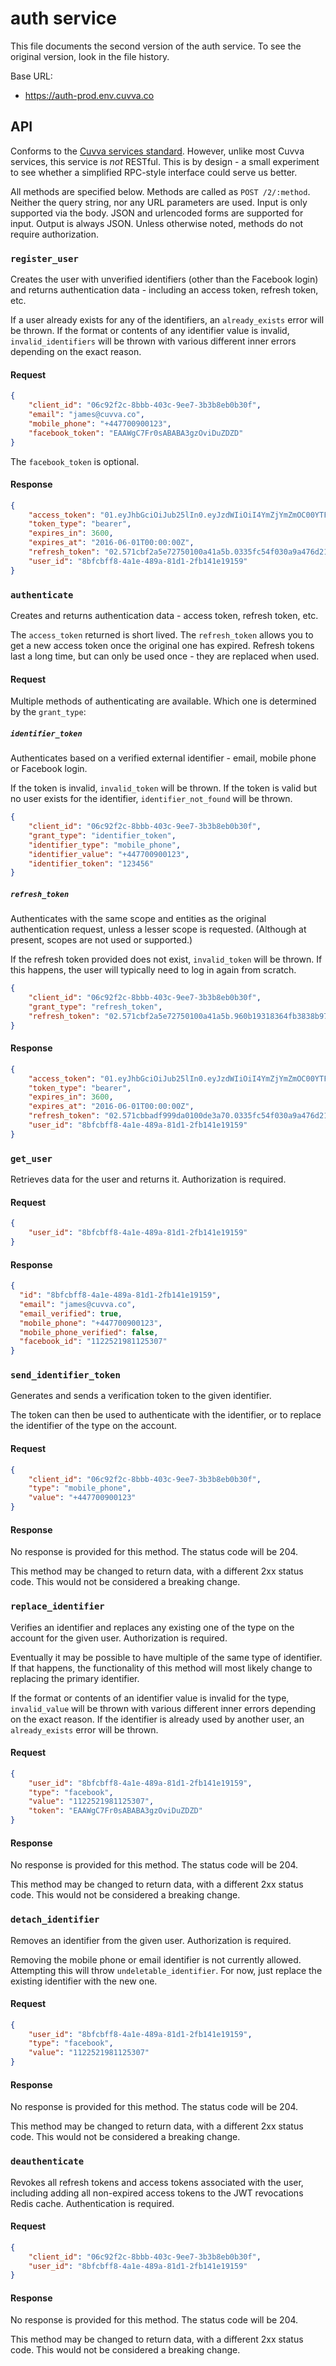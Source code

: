 # auth service

This file documents the second version of the auth service. To see the original
version, look in the file history.

Base URL:

- https://auth-prod.env.cuvva.co

## API

Conforms to the [Cuvva services standard][1]. However, unlike most Cuvva
services, this service is *not* RESTful. This is by design - a small experiment
to see whether a simplified RPC-style interface could serve us better.

All methods are specified below. Methods are called as `POST /2/:method`.
Neither the query string, nor any URL parameters are used. Input is only
supported via the body. JSON and urlencoded forms are supported for input.
Output is always JSON. Unless otherwise noted, methods do not require
authorization.

### `register_user`

Creates the user with unverified identifiers (other than the Facebook login) and
returns authentication data - including an access token, refresh token, etc.

If a user already exists for any of the identifiers, an `already_exists` error
will be thrown. If the format or contents of any identifier value is invalid,
`invalid_identifiers` will be thrown with various different inner errors
depending on the exact reason.

#### Request

```json
{
	"client_id": "06c92f2c-8bbb-403c-9ee7-3b3b8eb0b30f",
	"email": "james@cuvva.co",
	"mobile_phone": "+447700900123",
	"facebook_token": "EAAWgC7Fr0sABABA3gzOviDuZDZD"
}
```

The `facebook_token` is optional.

#### Response

```json
{
	"access_token": "01.eyJhbGciOiJub25lIn0.eyJzdWIiOiI4YmZjYmZmOC00YTFlLTQ4OWEtODFkMS0yZmIxNDFlMTkxNTkifQ.",
	"token_type": "bearer",
	"expires_in": 3600,
	"expires_at": "2016-06-01T00:00:00Z",
	"refresh_token": "02.571cbf2a5e72750100a41a5b.0335fc54f030a9a476d210854f4cb1f5def99f64ea063b806fde65563feb0c86",
	"user_id": "8bfcbff8-4a1e-489a-81d1-2fb141e19159"
}
```

### `authenticate`

Creates and returns authentication data - access token, refresh token, etc.

The `access_token` returned is short lived. The `refresh_token` allows you to
get a new access token once the original one has expired. Refresh tokens last a
long time, but can only be used once - they are replaced when used.

#### Request

Multiple methods of authenticating are available. Which one is determined by the
`grant_type`:

##### `identifier_token`

Authenticates based on a verified external identifier - email, mobile phone or
Facebook login.

If the token is invalid, `invalid_token` will be thrown. If the token is valid
but no user exists for the identifier, `identifier_not_found` will be thrown.

```json
{
	"client_id": "06c92f2c-8bbb-403c-9ee7-3b3b8eb0b30f",
	"grant_type": "identifier_token",
	"identifier_type": "mobile_phone",
	"identifier_value": "+447700900123",
	"identifier_token": "123456"
}
```

##### `refresh_token`

Authenticates with the same scope and entities as the original authentication
request, unless a lesser scope is requested. (Although at present, scopes are
not used or supported.)

If the refresh token provided does not exist, `invalid_token` will be thrown.
If this happens, the user will typically need to log in again from scratch.

```json
{
	"client_id": "06c92f2c-8bbb-403c-9ee7-3b3b8eb0b30f",
	"grant_type": "refresh_token",
	"refresh_token": "02.571cbf2a5e72750100a41a5b.960b19318364fb3838b97695b27c36287fbd02d677131dfd41261f7d1bd3a62c"
}
```

#### Response

```json
{
	"access_token": "01.eyJhbGciOiJub25lIn0.eyJzdWIiOiI4YmZjYmZmOC00YTFlLTQ4OWEtODFkMS0yZmIxNDFlMTkxNTkifQ.",
	"token_type": "bearer",
	"expires_in": 3600,
	"expires_at": "2016-06-01T00:00:00Z",
	"refresh_token": "02.571cbbadf999da0100de3a70.0335fc54f030a9a476d210854f4cb1f5def99f64ea063b806fde65563feb0c86",
	"user_id": "8bfcbff8-4a1e-489a-81d1-2fb141e19159"
}
```

### `get_user`

Retrieves data for the user and returns it. Authorization is required.

#### Request

```json
{
	"user_id": "8bfcbff8-4a1e-489a-81d1-2fb141e19159"
}
```

#### Response

```json
{
  "id": "8bfcbff8-4a1e-489a-81d1-2fb141e19159",
  "email": "james@cuvva.co",
  "email_verified": true,
  "mobile_phone": "+447700900123",
  "mobile_phone_verified": false,
  "facebook_id": "1122521981125307"
}
```

### `send_identifier_token`

Generates and sends a verification token to the given identifier.

The token can then be used to authenticate with the identifier, or to replace
the identifier of the type on the account.

#### Request

```json
{
	"client_id": "06c92f2c-8bbb-403c-9ee7-3b3b8eb0b30f",
	"type": "mobile_phone",
	"value": "+447700900123"
}
```

#### Response

No response is provided for this method. The status code will be 204.

This method may be changed to return data, with a different 2xx status code.
This would not be considered a breaking change.

### `replace_identifier`

Verifies an identifier and replaces any existing one of the type on the account
for the given user. Authorization is required.

Eventually it may be possible to have multiple of the same type of identifier.
If that happens, the functionality of this method will most likely change to
replacing the primary identifier.

If the format or contents of an identifier value is invalid for the type,
`invalid_value` will be thrown with various different inner errors depending on
the exact reason. If the identifier is already used by another user, an
`already_exists` error will be thrown.

#### Request

```json
{
	"user_id": "8bfcbff8-4a1e-489a-81d1-2fb141e19159",
	"type": "facebook",
	"value": "1122521981125307",
	"token": "EAAWgC7Fr0sABABA3gzOviDuZDZD"
}
```

#### Response

No response is provided for this method. The status code will be 204.

This method may be changed to return data, with a different 2xx status code.
This would not be considered a breaking change.

### `detach_identifier`

Removes an identifier from the given user. Authorization is required.

Removing the mobile phone or email identifier is not currently allowed.
Attempting this will throw `undeletable_identifier`. For now, just replace the
existing identifier with the new one.

#### Request

```json
{
	"user_id": "8bfcbff8-4a1e-489a-81d1-2fb141e19159",
	"type": "facebook",
	"value": "1122521981125307"
}
```

#### Response

No response is provided for this method. The status code will be 204.

This method may be changed to return data, with a different 2xx status code.
This would not be considered a breaking change.

### `deauthenticate`

Revokes all refresh tokens and access tokens associated with the user, including
adding all non-expired access tokens to the JWT revocations Redis cache.
Authentication is required.

#### Request

```json
{
	"client_id": "06c92f2c-8bbb-403c-9ee7-3b3b8eb0b30f",
	"user_id": "8bfcbff8-4a1e-489a-81d1-2fb141e19159"
}
```

#### Response

No response is provided for this method. The status code will be 204.

This method may be changed to return data, with a different 2xx status code.
This would not be considered a breaking change.

[1]: https://github.com/cuvva/standards/blob/master/services.md
